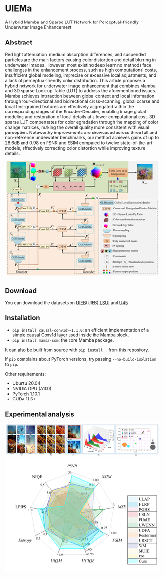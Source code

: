 # UIEMa
A Hybrid Mamba and Sparse LUT Network for Perceptual-friendly Underwater Image Enhancement
## Abstract
Red light attenuation, medium absorption differences, and suspended particles are the main factors causing color distortion and detail blurring in underwater images. However, most existing deep learning methods face challenges in the enhancement process, such as high computational costs, insufficient global modeling, imprecise or excessive local adjustments, and a lack of perceptua-friendly color distribution. This article proposes a hybrid network for underwater image enhancement that combines Mamba and 3D sparse Look-up Table (LUT) to address the aforementioned issues. Mamba achieves interaction between global context and local information through four-directional and bidirectional cross-scanning, global coarse and local fine-grained features are effectively aggregated within the corresponding stages of the Encoder-Decoder, enabling image global modeling and restoration of local details at a lower computational cost. 3D sparse LUT compensates for color egradation through the mapping of color change matrices, making the overall quality more consistent with visual perception. Noteworthy improvements are showcased across three full and non-reference underwater benchmarks, our method achieves gains of up to 28.6dB and 0.98 on PSNR and SSIM compared to twelve state-of-the-art models, effectively correcting color distortion while improving texture details. 

![image](https://github.com/SUIEDDM/UIEMa/blob/main/fig2.png)

## Download
 
You can download the datasets on [UIEB](https://li-chongyi.github.io/proj_benchmark.html)(UIEB),[LSUI](https://lintaopeng.github.io/_pages/UIE%20Project%20Page.html) and [U45](https://github.com/IPNUISTlegal/underwater-test-dataset-U45-)

## Installation

- `pip install causal-conv1d>=1.1.0`: an efficient implementation of a simple causal Conv1d layer used inside the Mamba block.
- `pip install mamba-ssm`: the core Mamba package.

It can also be built from source with `pip install .` from this repository.

If `pip` complains about PyTorch versions, try passing `--no-build-isolation` to `pip`.

Other requirements:
- Ubuntu 20.04
- NVIDIA GPU (A100)
- PyTorch 1.10.1 
- CUDA 11.6+


## Experimental analysis
![image](https://github.com/SUIEDDM/UIEMa/blob/main/fig1.png)
![image](https://github.com/SUIEDDM/UIEMa/blob/main/fig13.png)
